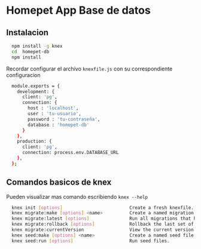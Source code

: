 # Homepet App Base de datos

## Instalacion 
```sh
  npm install -g knex
  cd  homepet-db
  npm install
```
Recordar configurar el archivo `knexfile.js` con su correspondiente configuracion

```sh
  module.exports = {
    development: {
      client: 'pg',
      connection: {
        host : 'localhost',
        user : 'tu-usuario',
        password : 'tu-contraseña',
        database : 'homepet-db'
      }
    },
    production: {
      client: 'pg',
      connection: process.env.DATABASE_URL
    },
  };


```

## Comandos basicos de knex

Pueden visualizar mas comando escribiendo `knex --help `

```sh
  knex init [options]                         Create a fresh knexfile.
  knex migrate:make [options] <name>          Create a named migration file.
  knex migrate:latest [options]               Run all migrations that have not yet been run.
  knex migrate:rollback [options]             Rollback the last set of migrations performed.
  knex migrate:currentVersion                 View the current version for the migration.
  knex seed:make [options] <name>             Create a named seed file.
  knex seed:run [options]                     Run seed files.

```
